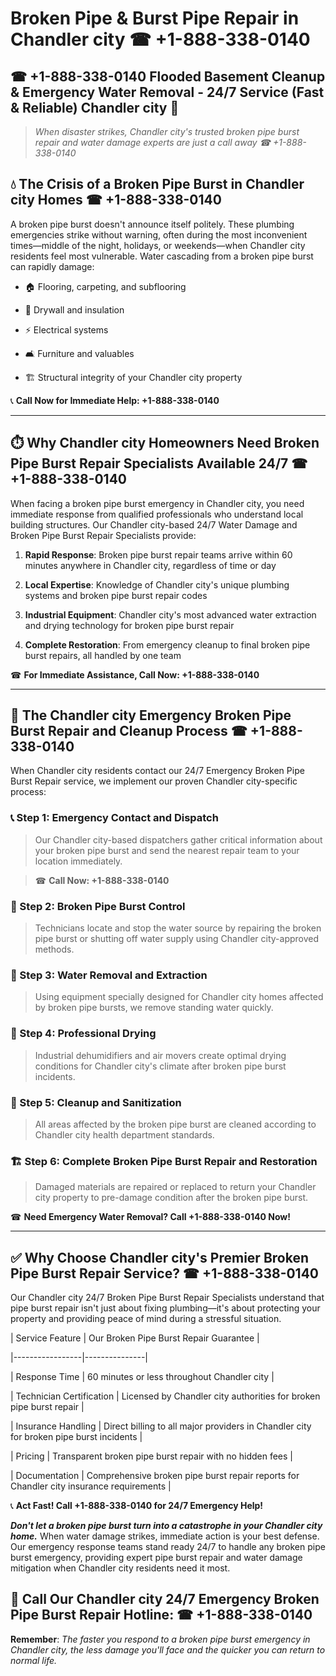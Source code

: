 # Broken Pipe & Burst Pipe Repair in Chandler city ☎ +1-888-338-0140  
## ☎ +1-888-338-0140 Flooded Basement Cleanup & Emergency Water Removal - 24/7 Service (Fast & Reliable) Chandler city 🚨  

> *When disaster strikes, Chandler city's trusted broken pipe burst repair and water damage experts are just a call away ☎ +1-888-338-0140*  

## 💧 The Crisis of a Broken Pipe Burst in Chandler city Homes ☎ +1-888-338-0140  

A broken pipe burst doesn't announce itself politely. These plumbing emergencies strike without warning, often during the most inconvenient times—middle of the night, holidays, or weekends—when Chandler city residents feel most vulnerable. Water cascading from a broken pipe burst can rapidly damage:  

* 🏠 Flooring, carpeting, and subflooring  
* 🧱 Drywall and insulation  
* ⚡ Electrical systems  
* 🛋️ Furniture and valuables  
* 🏗️ Structural integrity of your Chandler city property  

📞 **Call Now for Immediate Help: +1-888-338-0140**  

---  

## ⏱️ Why Chandler city Homeowners Need Broken Pipe Burst Repair Specialists Available 24/7 ☎ +1-888-338-0140  

When facing a broken pipe burst emergency in Chandler city, you need immediate response from qualified professionals who understand local building structures. Our Chandler city-based 24/7 Water Damage and Broken Pipe Burst Repair Specialists provide:  

1. **Rapid Response**: Broken pipe burst repair teams arrive within 60 minutes anywhere in Chandler city, regardless of time or day  
2. **Local Expertise**: Knowledge of Chandler city's unique plumbing systems and broken pipe burst repair codes  
3. **Industrial Equipment**: Chandler city's most advanced water extraction and drying technology for broken pipe burst repair  
4. **Complete Restoration**: From emergency cleanup to final broken pipe burst repairs, all handled by one team  

☎ **For Immediate Assistance, Call Now: +1-888-338-0140**  

---  

## 🔧 The Chandler city Emergency Broken Pipe Burst Repair and Cleanup Process ☎ +1-888-338-0140  

When Chandler city residents contact our 24/7 Emergency Broken Pipe Burst Repair service, we implement our proven Chandler city-specific process:  

### 📞 Step 1: Emergency Contact and Dispatch  
> Our Chandler city-based dispatchers gather critical information about your broken pipe burst and send the nearest repair team to your location immediately.  
> ☎ **Call Now: +1-888-338-0140**  

### 🚿 Step 2: Broken Pipe Burst Control  
> Technicians locate and stop the water source by repairing the broken pipe burst or shutting off water supply using Chandler city-approved methods.  

### 🌊 Step 3: Water Removal and Extraction  
> Using equipment specially designed for Chandler city homes affected by broken pipe bursts, we remove standing water quickly.  

### 💨 Step 4: Professional Drying  
> Industrial dehumidifiers and air movers create optimal drying conditions for Chandler city's climate after broken pipe burst incidents.  

### 🧼 Step 5: Cleanup and Sanitization  
> All areas affected by the broken pipe burst are cleaned according to Chandler city health department standards.  

### 🏗️ Step 6: Complete Broken Pipe Burst Repair and Restoration  
> Damaged materials are repaired or replaced to return your Chandler city property to pre-damage condition after the broken pipe burst.  

☎ **Need Emergency Water Removal? Call +1-888-338-0140 Now!**  

---  

## ✅ Why Choose Chandler city's Premier Broken Pipe Burst Repair Service? ☎ +1-888-338-0140  

Our Chandler city 24/7 Broken Pipe Burst Repair Specialists understand that pipe burst repair isn't just about fixing plumbing—it's about protecting your property and providing peace of mind during a stressful situation.  

| Service Feature | Our Broken Pipe Burst Repair Guarantee |  
|-----------------|---------------|  
| Response Time | 60 minutes or less throughout Chandler city |  
| Technician Certification | Licensed by Chandler city authorities for broken pipe burst repair |  
| Insurance Handling | Direct billing to all major providers in Chandler city for broken pipe burst incidents |  
| Pricing | Transparent broken pipe burst repair with no hidden fees |  
| Documentation | Comprehensive broken pipe burst repair reports for Chandler city insurance requirements |  

📞 **Act Fast! Call +1-888-338-0140 for 24/7 Emergency Help!**  

***Don't let a broken pipe burst turn into a catastrophe in your Chandler city home.*** When water damage strikes, immediate action is your best defense. Our emergency response teams stand ready 24/7 to handle any broken pipe burst emergency, providing expert pipe burst repair and water damage mitigation when Chandler city residents need it most.  

## 📱 Call Our Chandler city 24/7 Emergency Broken Pipe Burst Repair Hotline: ☎ +1-888-338-0140  

**Remember**: *The faster you respond to a broken pipe burst emergency in Chandler city, the less damage you'll face and the quicker you can return to normal life.*